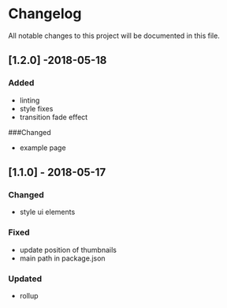 # Changelog
All notable changes to this project will be documented in this file.

## [1.2.0] -2018-05-18
### Added
- linting
- style fixes
- transition fade effect

###Changed
- example page

## [1.1.0] - 2018-05-17
### Changed
- style ui elements

### Fixed
- update position of thumbnails
- main path in package.json

### Updated
- rollup

